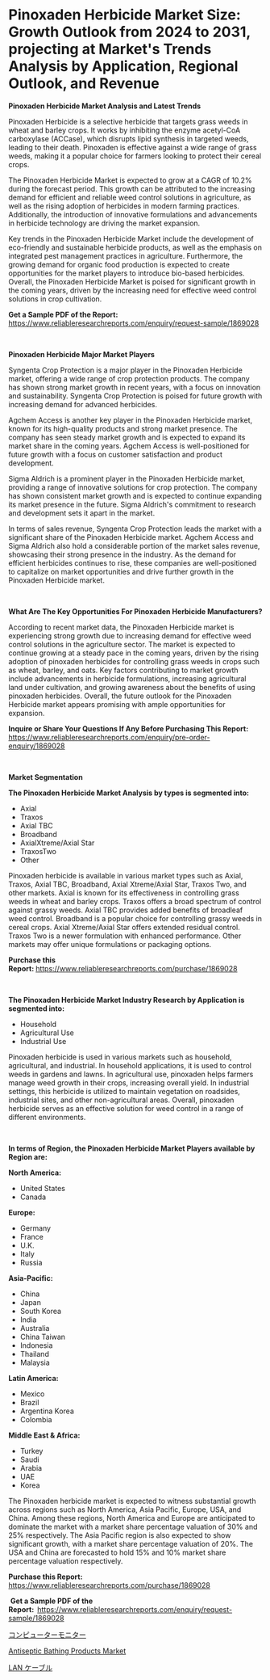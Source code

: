 <p><h1>Pinoxaden Herbicide Market Size: Growth Outlook from 2024 to 2031, projecting at Market's Trends Analysis by Application, Regional Outlook, and Revenue</h1></p><p><strong>Pinoxaden Herbicide Market Analysis and Latest Trends</strong></p>
<p><p>Pinoxaden Herbicide is a selective herbicide that targets grass weeds in wheat and barley crops. It works by inhibiting the enzyme acetyl-CoA carboxylase (ACCase), which disrupts lipid synthesis in targeted weeds, leading to their death. Pinoxaden is effective against a wide range of grass weeds, making it a popular choice for farmers looking to protect their cereal crops.</p><p>The Pinoxaden Herbicide Market is expected to grow at a CAGR of 10.2% during the forecast period. This growth can be attributed to the increasing demand for efficient and reliable weed control solutions in agriculture, as well as the rising adoption of herbicides in modern farming practices. Additionally, the introduction of innovative formulations and advancements in herbicide technology are driving the market expansion.</p><p>Key trends in the Pinoxaden Herbicide Market include the development of eco-friendly and sustainable herbicide products, as well as the emphasis on integrated pest management practices in agriculture. Furthermore, the growing demand for organic food production is expected to create opportunities for the market players to introduce bio-based herbicides. Overall, the Pinoxaden Herbicide Market is poised for significant growth in the coming years, driven by the increasing need for effective weed control solutions in crop cultivation.</p></p>
<p><strong>Get a Sample PDF of the Report:&nbsp;</strong> <a href="https://www.reliableresearchreports.com/enquiry/request-sample/1869028">https://www.reliableresearchreports.com/enquiry/request-sample/1869028</a></p>
<p>&nbsp;</p>
<p><strong>Pinoxaden Herbicide Major Market Players</strong></p>
<p><p>Syngenta Crop Protection is a major player in the Pinoxaden Herbicide market, offering a wide range of crop protection products. The company has shown strong market growth in recent years, with a focus on innovation and sustainability. Syngenta Crop Protection is poised for future growth with increasing demand for advanced herbicides.</p><p>Agchem Access is another key player in the Pinoxaden Herbicide market, known for its high-quality products and strong market presence. The company has seen steady market growth and is expected to expand its market share in the coming years. Agchem Access is well-positioned for future growth with a focus on customer satisfaction and product development.</p><p>Sigma Aldrich is a prominent player in the Pinoxaden Herbicide market, providing a range of innovative solutions for crop protection. The company has shown consistent market growth and is expected to continue expanding its market presence in the future. Sigma Aldrich's commitment to research and development sets it apart in the market.</p><p>In terms of sales revenue, Syngenta Crop Protection leads the market with a significant share of the Pinoxaden Herbicide market. Agchem Access and Sigma Aldrich also hold a considerable portion of the market sales revenue, showcasing their strong presence in the industry. As the demand for efficient herbicides continues to rise, these companies are well-positioned to capitalize on market opportunities and drive further growth in the Pinoxaden Herbicide market.</p></p>
<p>&nbsp;</p>
<p><strong>What Are The Key Opportunities For Pinoxaden Herbicide Manufacturers?</strong></p>
<p><p>According to recent market data, the Pinoxaden Herbicide market is experiencing strong growth due to increasing demand for effective weed control solutions in the agriculture sector. The market is expected to continue growing at a steady pace in the coming years, driven by the rising adoption of pinoxaden herbicides for controlling grass weeds in crops such as wheat, barley, and oats. Key factors contributing to market growth include advancements in herbicide formulations, increasing agricultural land under cultivation, and growing awareness about the benefits of using pinoxaden herbicides. Overall, the future outlook for the Pinoxaden Herbicide market appears promising with ample opportunities for expansion.</p></p>
<p><strong>Inquire or Share Your Questions If Any Before Purchasing This Report:</strong> <a href="https://www.reliableresearchreports.com/enquiry/pre-order-enquiry/1869028">https://www.reliableresearchreports.com/enquiry/pre-order-enquiry/1869028</a></p>
<p>&nbsp;</p>
<p><strong>Market Segmentation</strong></p>
<p><strong>The Pinoxaden Herbicide Market Analysis by types is segmented into:</strong></p>
<p><ul><li>Axial</li><li>Traxos</li><li>Axial TBC</li><li>Broadband</li><li>AxialXtreme/Axial Star</li><li>TraxosTwo</li><li>Other</li></ul></p>
<p><p>Pinoxaden herbicide is available in various market types such as Axial, Traxos, Axial TBC, Broadband, Axial Xtreme/Axial Star, Traxos Two, and other markets. Axial is known for its effectiveness in controlling grass weeds in wheat and barley crops. Traxos offers a broad spectrum of control against grassy weeds. Axial TBC provides added benefits of broadleaf weed control. Broadband is a popular choice for controlling grassy weeds in cereal crops. Axial Xtreme/Axial Star offers extended residual control. Traxos Two is a newer formulation with enhanced performance. Other markets may offer unique formulations or packaging options.</p></p>
<p><strong>Purchase this Report:&nbsp;</strong><a href="https://www.reliableresearchreports.com/purchase/1869028">https://www.reliableresearchreports.com/purchase/1869028</a></p>
<p>&nbsp;</p>
<p><strong>The Pinoxaden Herbicide Market Industry Research by Application is segmented into:</strong></p>
<p><ul><li>Household</li><li>Agricultural Use</li><li>Industrial Use</li></ul></p>
<p><p>Pinoxaden herbicide is used in various markets such as household, agricultural, and industrial. In household applications, it is used to control weeds in gardens and lawns. In agricultural use, pinoxaden helps farmers manage weed growth in their crops, increasing overall yield. In industrial settings, this herbicide is utilized to maintain vegetation on roadsides, industrial sites, and other non-agricultural areas. Overall, pinoxaden herbicide serves as an effective solution for weed control in a range of different environments.</p></p>
<p>&nbsp;</p>
<p><strong>In terms of Region, the Pinoxaden Herbicide Market Players available by Region are:</strong></p>
<p>
    <p> <strong> North America: </strong>
        <ul>
            <li>United States</li>
            <li>Canada</li>
        </ul>
        </p> 
    <p> <strong> Europe: </strong>
        <ul>
            <li>Germany</li>
            <li>France</li>
            <li>U.K.</li>
            <li>Italy</li>
            <li>Russia</li>
        </ul>
        </p> 
    <p> <strong> Asia-Pacific: </strong>
        <ul>
            <li>China</li>
            <li>Japan</li>
            <li>South Korea</li>
            <li>India</li>
            <li>Australia</li>
            <li>China Taiwan</li>
            <li>Indonesia</li>
            <li>Thailand</li>
            <li>Malaysia</li>
        </ul>
        </p> 
    <p> <strong> Latin America: </strong>
        <ul>
            <li>Mexico</li>
            <li>Brazil</li>
            <li>Argentina Korea</li>
            <li>Colombia</li>
        </ul>
        </p> 
    <p> <strong> Middle East & Africa: </strong>
        <ul>
            <li>Turkey</li>
            <li>Saudi</li>
            <li>Arabia</li>
            <li>UAE</li>
            <li>Korea</li>
        </ul>
    </p>
    </p>
<p><p>The Pinoxaden herbicide market is expected to witness substantial growth across regions such as North America, Asia Pacific, Europe, USA, and China. Among these regions, North America and Europe are anticipated to dominate the market with a market share percentage valuation of 30% and 25% respectively. The Asia Pacific region is also expected to show significant growth, with a market share percentage valuation of 20%. The USA and China are forecasted to hold 15% and 10% market share percentage valuation respectively.</p></p>
<p><strong>Purchase this Report: </strong><a href="https://www.reliableresearchreports.com/purchase/1869028">https://www.reliableresearchreports.com/purchase/1869028</a></p>
<p>&nbsp;<strong>Get a Sample PDF of the Report:&nbsp;&nbsp;</strong><a href="https://www.reliableresearchreports.com/enquiry/request-sample/1869028">https://www.reliableresearchreports.com/enquiry/request-sample/1869028</a></p>
<p><strong></strong></p>
<p><p><a href="https://medium.com/@kegley4963/%E3%82%B3%E3%83%B3%E3%83%94%E3%83%A5%E3%83%BC%E3%82%BF%E3%83%BC%E3%83%A2%E3%83%8B%E3%82%BF%E3%83%BC%E5%B8%82%E5%A0%B4%E8%AA%BF%E6%9F%BB%E3%83%AC%E3%83%9D%E3%83%BC%E3%83%88-%E3%81%9D%E3%81%AE%E6%AD%B4%E5%8F%B2%E3%81%A8%E4%BA%88%E6%B8%AC2024%E5%B9%B4%E3%81%8B%E3%82%892031%E5%B9%B4-93e8db5397bd">コンピューターモニター</a></p><p><a href="https://view.publitas.com/reportprime-1/antiseptic-bathing-products-market-analysis-examines-its-scope-on-growth-opportunities-and-forecasted-trends-spanning-from-2024-to-2031/">Antiseptic Bathing Products Market</a></p><p><a href="https://medium.com/@kegley4963/lan%E3%82%B1%E3%83%BC%E3%83%96%E3%83%AB%E5%B8%82%E5%A0%B4%E3%81%AE%E8%A6%8F%E6%A8%A1%E3%81%AF-%E4%B8%96%E7%95%8C%E3%81%AE%E7%94%A3%E6%A5%AD%E3%81%AB%E3%81%8A%E3%81%91%E3%82%8B%E6%9C%80%E9%81%A9%E3%81%AA%E3%83%9E%E3%83%BC%E3%82%B1%E3%83%86%E3%82%A3%E3%83%B3%E3%82%B0%E3%83%81%E3%83%A3%E3%83%8D%E3%83%AB%E3%82%92%E6%98%8E%E3%82%89%E3%81%8B%E3%81%AB%E3%81%97%E3%81%BE%E3%81%99-95e4275f6f3d">LAN ケーブル</a></p></p>